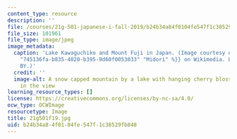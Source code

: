 ```yaml
---
content_type: resource
description: ''
file: /courses/21g-501-japanese-i-fall-2019/b24b34a84f0104fe547f1c38529fb848_21g501f19.jpg
file_size: 101961
file_type: image/jpeg
image_metadata:
  caption: 'Lake Kawaguchiko and Mount Fuji in Japan. (Image courtesy of {{% resource_link
    "745136fa-b835-4020-b395-9d60f0053033" "Midori" %}} on Wikimedia. License: CC
    BY.)'
  credit: ''
  image-alt: A snow capped mountain by a lake with hanging cherry blossom branches
    in the view
learning_resource_types: []
license: https://creativecommons.org/licenses/by-nc-sa/4.0/
ocw_type: OCWImage
resourcetype: Image
title: 21g501f19.jpg
uid: b24b34a8-4f01-04fe-547f-1c38529fb848
---
```

